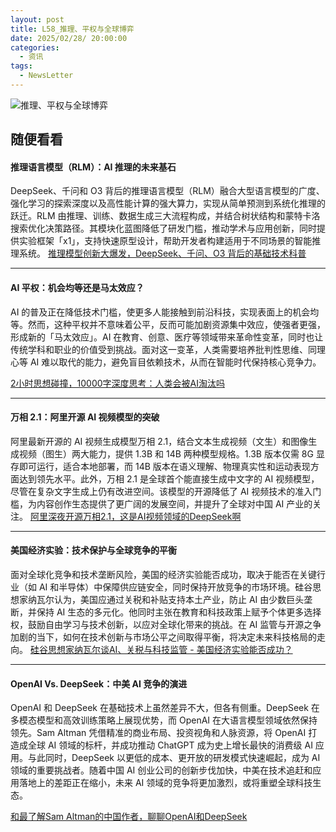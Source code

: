 ```yaml
---
layout: post
title: L58_推理、平权与全球博弈
date: 2025/02/28/ 20:00:00
categories:
  - 资讯
tags:
  - NewsLetter
---
```

![推理、平权与全球博弈](https://pics.naaln.com/2025-03-08-c1cc6ea9b81144aaa7e6c0c6c39d58a3-Xnapper_2025_02_28_09_20_00_5177d69467.jpg-basicBlog)

## 随便看看

#### 推理语言模型（RLM）：AI 推理的未来基石

DeepSeek、千问和 O3 背后的推理语言模型（RLM）融合大型语言模型的广度、强化学习的探索深度以及高性能计算的强大算力，实现从简单预测到系统化推理的跃迁。RLM 由推理、训练、数据生成三大流程构成，并结合树状结构和蒙特卡洛搜索优化决策路径。其模块化蓝图降低了研发门槛，推动学术与应用创新，同时提供实验框架「x1」，支持快速原型设计，帮助开发者构建适用于不同场景的智能推理系统。
[推理模型创新大爆发，DeepSeek、千问、O3 背后的基础技术科普](https://mp.weixin.qq.com/s/wrZohEYc5uOT2L4DtZgFdg)

---

#### AI 平权：机会均等还是马太效应？

AI 的普及正在降低技术门槛，使更多人能接触到前沿科技，实现表面上的机会均等。然而，这种平权并不意味着公平，反而可能加剧资源集中效应，使强者更强，形成新的「马太效应」。AI 在教育、创意、医疗等领域带来革命性变革，同时也让传统学科和职业的价值受到挑战。面对这一变革，人类需要培养批判性思维、同理心等 AI 难以取代的能力，避免盲目依赖技术，从而在智能时代保持核心竞争力。

[2小时思想碰撞，10000字深度思考：人类会被AI淘汰吗](https://mp.weixin.qq.com/s/GsIoufaD-dMRESLDLe3pxA)

---

#### 万相 2.1：阿里开源 AI 视频模型的突破

阿里最新开源的 AI 视频生成模型万相 2.1，结合文本生成视频（文生）和图像生成视频（图生）两大能力，提供 1.3B 和 14B 两种模型规格。1.3B 版本仅需 8G 显存即可运行，适合本地部署，而 14B 版本在语义理解、物理真实性和运动表现方面达到领先水平。此外，万相 2.1 是全球首个能直接生成中文字的 AI 视频模型，尽管在复杂文字生成上仍有改进空间。该模型的开源降低了 AI 视频技术的准入门槛，为内容创作生态提供了更广阔的发展空间，并提升了全球对中国 AI 产业的关注。
[阿里深夜开源万相2.1，这是AI视频领域的DeepSeek啊](https://mp.weixin.qq.com/s/oOFxhXb3EwdiEKNIJ6EN7g)

---

#### 美国经济实验：技术保护与全球竞争的平衡

面对全球化竞争和技术垄断风险，美国的经济实验能否成功，取决于能否在关键行业（如 AI 和半导体）中保障供应链安全，同时保持开放竞争的市场环境。硅谷思想家纳瓦尔认为，美国应通过关税和补贴支持本土产业，防止 AI 由少数巨头垄断，并保持 AI 生态的多元化。他同时主张在教育和科技政策上赋予个体更多选择权，鼓励自由学习与技术创新，以应对全球化带来的挑战。在 AI 监管与开源之争加剧的当下，如何在技术创新与市场公平之间取得平衡，将决定未来科技格局的走向。
[硅谷思想家纳瓦尔谈AI、关税与科技监管 - 美国经济实验能否成功？](https://mp.weixin.qq.com/s/aY7J0tFHl2V25kJkHgFr6w)

---

#### OpenAI Vs. DeepSeek：中美 AI 竞争的演进

OpenAI 和 DeepSeek 在基础技术上虽然差异不大，但各有侧重。DeepSeek 在多模态模型和高效训练策略上展现优势，而 OpenAI 在大语言模型领域依然保持领先。Sam Altman 凭借精准的商业布局、投资视角和人脉资源，将 OpenAI 打造成全球 AI 领域的标杆，并成功推动 ChatGPT 成为史上增长最快的消费级 AI 应用。与此同时，DeepSeek 以更低的成本、更开放的研发模式快速崛起，成为 AI 领域的重要挑战者。随着中国 AI 创业公司的创新步伐加快，中美在技术追赶和应用落地上的差距正在缩小，未来 AI 领域的竞争将更加激烈，或将重塑全球科技生态。

[和最了解Sam Altman的中国作者，聊聊OpenAI和DeepSeek](https://mp.weixin.qq.com/s/mBifXtBP_FbcJCUyRBmWAQ)

